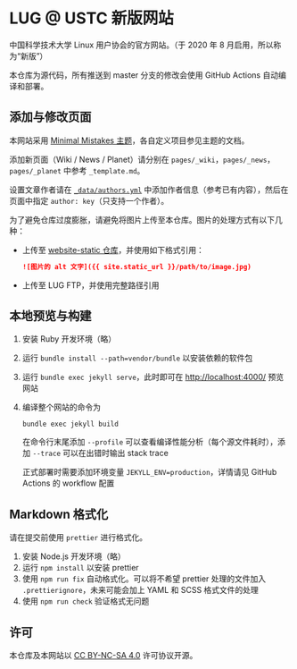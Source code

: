 # LUG @ USTC 新版网站

中国科学技术大学 Linux 用户协会的官方网站。（于 2020 年 8 月启用，所以称为“新版”）

本仓库为源代码，所有推送到 master 分支的修改会使用 GitHub Actions 自动编译和部署。

## 添加与修改页面

本网站采用 [Minimal Mistakes 主题](https://mmistakes.github.io/minimal-mistakes/)，各自定义项目参见主题的文档。

添加新页面（Wiki / News / Planet）请分别在 `pages/_wiki`，`pages/_news`，`pages/_planet` 中参考 `_template.md`。

设置文章作者请在 [`_data/authors.yml`](_data/authors.yml) 中添加作者信息（参考已有内容），然后在页面中指定 `author: key`（只支持一个作者）。

为了避免仓库过度膨胀，请避免将图片上传至本仓库。图片的处理方式有以下几种：

- 上传至 [website-static 仓库](https://github.com/ustclug/website-static)，并使用如下格式引用：

  ```markdown
  ![图片的 alt 文字]({{ site.static_url }}/path/to/image.jpg)
  ```

- 上传至 LUG FTP，并使用完整路径引用

## 本地预览与构建

1. 安装 Ruby 开发环境（略）
2. 运行 `bundle install --path=vendor/bundle` 以安装依赖的软件包
3. 运行 `bundle exec jekyll serve`，此时即可在 <http://localhost:4000/> 预览网站
4. 编译整个网站的命令为

   ```shell
   bundle exec jekyll build
   ```

   在命令行末尾添加 `--profile` 可以查看编译性能分析（每个源文件耗时），添加 `--trace` 可以在出错时输出 stack trace

   正式部署时需要添加环境变量 `JEKYLL_ENV=production`，详情请见 GitHub Actions 的 workflow 配置

## Markdown 格式化

请在提交前使用 `prettier` 进行格式化。

1. 安装 Node.js 开发环境（略）
2. 运行 `npm install` 以安装 prettier
3. 使用 `npm run fix` 自动格式化。可以将不希望 prettier 处理的文件加入 `.prettierignore`，未来可能会加上 YAML 和 SCSS 格式文件的处理
4. 使用 `npm run check` 验证格式无问题

## 许可

本仓库及本网站以 [CC BY-NC-SA 4.0](LICENSE.md) 许可协议开源。
